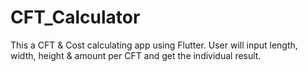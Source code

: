 # CFT_Calculator

This a CFT & Cost calculating app using Flutter. User will input length, width, height & amount per CFT and get the individual result.
